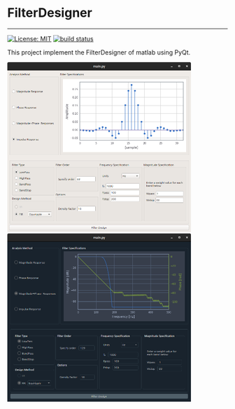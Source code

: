 # FilterDesigner
---
[![License: MIT](https://img.shields.io/cocoapods/l/AFNetworking.svg)](./LICENSE)
[![build status](
  https://travis-ci.org/ok97465/FilterDesigner.svg?branch=master)](
 https://travis-ci.org/ok97465/FilterDesigner)
 
This project implement the FilterDesigner of matlab using PyQt.

<img src="images/MainScreen_white.png?raw=true" alt="Light Theme" width="420"/>

<img src="images/MainScreen_dark.png?raw=true" alt="Dark Theme" width="420"/>